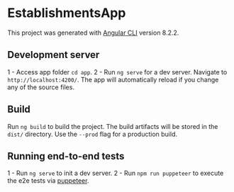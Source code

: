 # EstablishmentsApp

This project was generated with [Angular CLI](https://github.com/angular/angular-cli) version 8.2.2.

## Development server
1 - Access app folder `cd app`.
2 - Run `ng serve` for a dev server. Navigate to `http://localhost:4200/`. The app will automatically reload if you change any of the source files.

## Build

Run `ng build` to build the project. The build artifacts will be stored in the `dist/` directory. Use the `--prod` flag for a production build.

## Running end-to-end tests
1 - Run `ng serve` to init a dev server.
2 - Run `npm run puppeteer` to execute the e2e tests via [puppeteer](https://github.com/puppeteer/puppeteer).